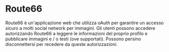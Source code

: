 # Route66
Route66 è un'applicazione web che utilizza oAuth per garantire un accesso sicuro a molti social network per immagini. Gli utenti possono accedere autorizzando Route66 a leggere le informazioni del proprio profilo e pubblicare immagini e / o testi (ove supportati). Possono persino disconnettersi per recedere da queste autorizzazioni.
